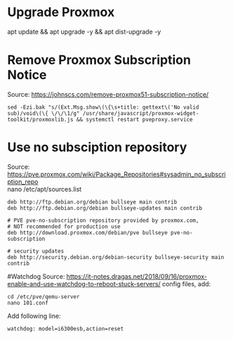 # Upgrade Proxmox
apt update && apt upgrade -y && apt dist-upgrade -y

# Remove Proxmox Subscription Notice
Source: https://johnscs.com/remove-proxmox51-subscription-notice/
```
sed -Ezi.bak "s/(Ext.Msg.show\(\{\s+title: gettext\('No valid sub)/void\(\{ \/\/\1/g" /usr/share/javascript/proxmox-widget-toolkit/proxmoxlib.js && systemctl restart pveproxy.service
```

# Use no subsciption repository
Source: https://pve.proxmox.com/wiki/Package_Repositories#sysadmin_no_subscription_repo \
nano /etc/apt/sources.list
```
deb http://ftp.debian.org/debian bullseye main contrib
deb http://ftp.debian.org/debian bullseye-updates main contrib

# PVE pve-no-subscription repository provided by proxmox.com,
# NOT recommended for production use
deb http://download.proxmox.com/debian/pve bullseye pve-no-subscription

# security updates
deb http://security.debian.org/debian-security bullseye-security main contrib
```

#Watchdog
Source: https://it-notes.dragas.net/2018/09/16/proxmox-enable-and-use-watchdog-to-reboot-stuck-servers/
config files, add:
```
cd /etc/pve/qemu-server
nano 101.conf
```
Add following line:
```
watchdog: model=i6300esb,action=reset
```